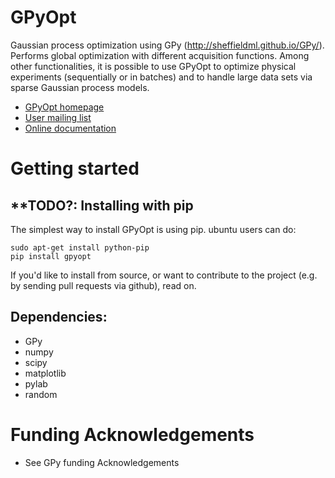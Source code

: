 GPyOpt
======

Gaussian process optimization using GPy (http://sheffieldml.github.io/GPy/). Performs global optimization with different acquisition functions. Among other functionalities, it is possible to use GPyOpt to optimize physical experiments (sequentially or in batches) and to handle large data sets via sparse Gaussian process models. 

* [GPyOpt homepage](http://sheffieldml.github.io/GPyOpt/)
* [User mailing list]()
* [Online documentation]()


Getting started
===============

**TODO?: Installing with pip
-------------------
The simplest way to install GPyOpt is using pip. ubuntu users can do:

    sudo apt-get install python-pip
    pip install gpyopt

If you'd like to install from source, or want to contribute to the project (e.g. by sending pull requests via github), read on.


Dependencies:
------------------------
  - GPy
  - numpy
  - scipy
  - matplotlib
  - pylab
  - random
  

Funding Acknowledgements
========================
* See GPy funding Acknowledgements






